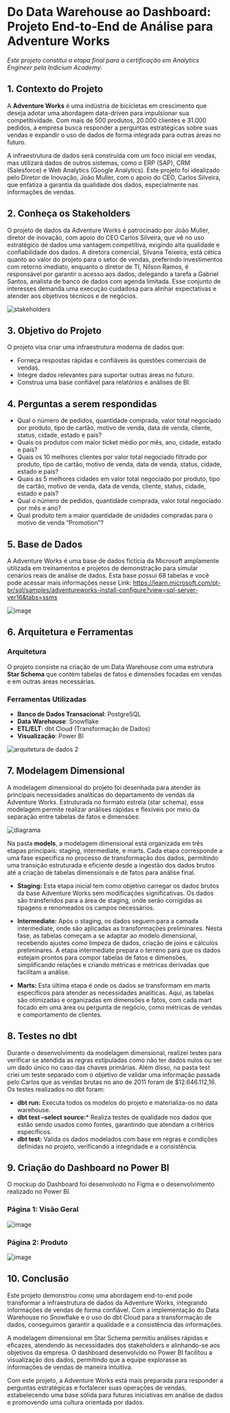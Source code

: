 # Do Data Warehouse ao Dashboard: Projeto End-to-End de Análise para Adventure Works
_Este projeto constitui a etapa final para a certificação em Analytics Engineer pela Indicium Academy._



## 1. Contexto do Projeto

A **Adventure Works** é uma indústria de bicicletas em crescimento que deseja adotar uma abordagem data-driven para impulsionar sua competitividade. Com mais de 500 produtos, 20.000 clientes e 31.000 pedidos, a empresa busca responder a perguntas estratégicas sobre suas vendas e expandir o uso de dados de forma integrada para outras áreas no futuro.

A infraestrutura de dados será construída com um foco inicial em vendas, mas utilizará dados de outros sistemas, como o ERP (SAP), CRM (Salesforce) e Web Analytics (Google Analytics). Este projeto foi idealizado pelo Diretor de Inovação, João Muller, com o apoio do CEO, Carlos Silveira, que enfatiza a garantia da qualidade dos dados, especialmente nas informações de vendas.


## 2. Conheça os Stakeholders

O projeto de dados da Adventure Works é patrocinado por João Muller, diretor de inovação, com apoio do CEO Carlos Silveira, que vê no uso estratégico de dados uma vantagem competitiva, exigindo alta qualidade e confiabilidade dos dados. A diretora comercial, Silvana Teixeira, está cética quanto ao valor do projeto para o setor de vendas, preferindo investimentos com retorno imediato, enquanto o diretor de TI, Nilson Ramos, é responsável por garantir o acesso aos dados, delegando a tarefa a Gabriel Santos, analista de banco de dados com agenda limitada. Esse conjunto de interesses demanda uma execução cuidadosa para alinhar expectativas e atender aos objetivos técnicos e de negócios.

![stakeholders](https://github.com/user-attachments/assets/1b893a85-3ddf-43a8-8b29-9ef9b2dc9b53)



## 3. Objetivo do Projeto

O projeto visa criar uma infraestrutura moderna de dados que:

- Forneça respostas rápidas e confiáveis às questões comerciais de vendas.
- Integre dados relevantes para suportar outras áreas no futuro.
- Construa uma base confiável para relatórios e análises de BI.


  
## 4. Perguntas a serem respondidas

- Qual o número de pedidos, quantidade comprada, valor total negociado por produto, tipo de cartão, motivo de venda, data de venda, cliente, status, cidade, estado e país?
- Quais os produtos com maior ticket médio por mês, ano, cidade, estado e país?
- Quais os 10 melhores clientes por valor total negociado filtrado por produto, tipo de cartão, motivo de venda, data de venda, status, cidade, estado e país?
- Quais as 5 melhores cidades em valor total negociado por produto, tipo de cartão, motivo de venda, data de venda, cliente, status, cidade, estado e país?
- Qual o número de pedidos, quantidade comprada, valor total negociado por mês e ano?
- Qual produto tem a maior quantidade de unidades compradas para o motivo de venda “Promotion”?


## 5. Base de Dados

A Adventure Works é uma base de dados fictícia da Microsoft amplamente utilizada em treinamentos e projetos de demonstração para simular cenários reais de análise de dados. Esta base possui 68 tabelas e você pode acessar mais informações nesse Link: <https://learn.microsoft.com/pt-br/sql/samples/adventureworks-install-configure?view=sql-server-ver16&tabs=ssms>

![image](https://github.com/user-attachments/assets/47990f5d-7d94-49a4-b694-31cd668622ee)


## 6. Arquitetura e Ferramentas

### Arquitetura

O projeto consiste na criação de um Data Warehouse com uma estrutura **Star Schema** que contém tabelas de fatos e dimensões focadas em vendas e em outras áreas necessárias.

### Ferramentas Utilizadas

- **Banco de Dados Transacional**: PostgreSQL
- **Data Warehouse**: Snowflake
- **ETL/ELT**: dbt Cloud (Transformação de Dados)
- **Visualização**: Power BI
  
![arquitetura de dados 2](https://github.com/user-attachments/assets/be36d21e-6980-4d1f-81ec-d0df90241486)



## 7. Modelagem Dimensional
A modelagem dimensional do projeto foi desenhada para atender às principais necessidades analíticas do departamento de vendas da Adventure Works. Estruturada no formato estrela (star schema), essa modelagem permite realizar análises rápidas e flexíveis por meio da separação entre tabelas de fatos e dimensões:

![diagrama](https://github.com/user-attachments/assets/4d2815d8-1764-4ba1-857a-f199a0ac0f0c)

Na pasta **models**, a modelagem dimensional está organizada em três etapas principais: staging, intermediate, e marts. Cada etapa corresponde a uma fase específica no processo de transformação dos dados, permitindo uma transição estruturada e eficiente desde a ingestão dos dados brutos até a criação de tabelas dimensionais e de fatos para análise final.

- **Staging:** Esta etapa inicial tem como objetivo carregar os dados brutos da base Adventure Works sem modificações significativas. Os dados são transferidos para a área de staging, onde serão corrigidas as tipagens e renomeados os campos necessários.

- **Intermediate:** Após o staging, os dados seguem para a camada intermediate, onde são aplicadas as transformações preliminares. Nesta fase, as tabelas começam a se adaptar ao modelo dimensional, recebendo ajustes como limpeza de dados, criação de joins e cálculos preliminares. A etapa intermediate prepara o terreno para que os dados estejam prontos para compor tabelas de fatos e dimensões, simplificando relações e criando métricas e métricas derivadas que facilitam a análise.

- **Marts:** Esta última etapa é onde os dados se transformam em marts específicos para atender as necessidades analíticas. Aqui, as tabelas são otimizadas e organizadas em dimensões e fatos, com cada mart focado em uma área ou pergunta de negócio, como métricas de vendas e comportamento de clientes. 


## 8. Testes no dbt

Durante o desenvolvimento da modelagem dimensional, realizei testes para verificar se atendida as regras estipuladas como não ter dados nulos ou ser um dado único no caso das chaves primárias. Além disso, na pasta test criei um teste separado com o objetivo de validar uma informação passada pelo Carlos que as vendas brutas no ano de 2011 foram de $12.646.112,16. Os testes realizados no dbt foram:
- **dbt run:** Executa todos os modelos do projeto e materializa-os no data warehouse.
- **dbt test –select source:*** Realiza testes de qualidade nos dados que estão sendo usados como fontes, garantindo que atendam a critérios específicos.
- **dbt test:** Valida os dados modelados com base em regras e condições definidas no projeto, verificando a integridade e a consistência.


## 9. Criação do Dashboard no Power BI

O mockup do Dashboard foi desenvolvido no Figma e o desenvolvimento realizado no Power BI. 

### Página 1: Visão Geral

![image](https://github.com/user-attachments/assets/ba970b37-fe26-4bdc-9d08-45dca0181f93)


### Página 2: Produto
![image](https://github.com/user-attachments/assets/2722096c-bbd8-4c81-903e-422563934235)


## 10. Conclusão

Este projeto demonstrou como uma abordagem end-to-end pode transformar a infraestrutura de dados da Adventure Works, integrando informações de vendas de forma confiável. Com a implementação do Data Warehouse no Snowflake e o uso do dbt Cloud para a transformação de dados, conseguimos garantir a qualidade e a consistência das informações.

A modelagem dimensional em Star Schema permitiu análises rápidas e eficazes, atendendo às necessidades dos stakeholders e alinhando-se aos objetivos da empresa. O dashboard desenvolvido no Power BI facilitou a visualização dos dados, permitindo que a equipe explorasse as informações de vendas de maneira intuitiva.

Com este projeto, a Adventure Works está mais preparada para responder a perguntas estratégicas e fortalecer suas operações de vendas, estabelecendo uma base sólida para futuras iniciativas em análise de dados e promovendo uma cultura orientada por dados.
